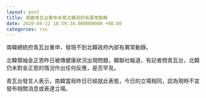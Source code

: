 ```yaml
---
layout: post
title: 南韓青瓦台重申未覺北韓政府有異常動靜
date: 2020-04-22 18:59:34.000000000 +08:00
categories: rss
---
```


南韓總統府青瓦台重申，發現不到北韓政府內部有異常動靜。

北韓領袖金正恩昨日被傳健康狀況出現問題，韓聯社報道，有記者問青瓦台，北韓仍未對金正恩的情況作出任何反應，是否罕見。

青瓦台發言人表示，南韓當局昨日已經就此表態，今日的立場相同，認為現時不宜發布相關消息或表達立場。
